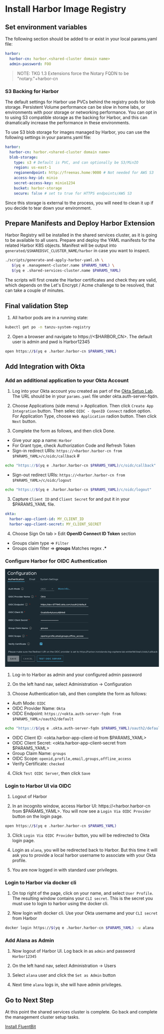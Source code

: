 # Install Harbor Image Registry

## Set environment variables
The following section should be added to or exist in your local params.yaml file:

```yaml
harbor:
  harbor-cn: harbor.<shared-cluster domain name>
  admin-password: FOO
```
> NOTE: TKG 1.3 Extensions force the Notary FQDN to be "notary."+harbor-cn

### S3 Backing for Harbor
The default settings for Harbor use PVCs behind the registry pods for blob storage.  Persistent Volume performance can be slow in home labs, or environments with poor storage or networking performance.  You can opt in to using S3 compatible storage as the backing for Harbor, and this can dramatically increase the performance in these environments.

To use S3 blob storage for images managed by Harbor, you can use the following settings in your params.yaml file:

```yaml
harbor:
  harbor-cn: harbor.<shared-cluster domain name>
  blob-storage:
    type: s3 # Default is PVC, and can optionally be S3/MinIO
    region: us-east-1
    regionendpoint: http://freenas.home:9000 # Not needed for AWS S3
    access-key-id: minio
    secret-access-key: minio1234
    bucket: harbor-storage
    secure: false # set to true for HTTPS endpoints/AWS S3
```

Since this storage is external to the process, you will need to clean it up if you decide to tear down your environment.

## Prepare Manifests and Deploy Harbor Extension
Harbor Registry will be installed in the shared services cluster, as it is going to be available to all users.  Prepare and deploy the YAML manifests for the related Harbor K8S objects.  Manifest will be output into `generated/$SHAREDSVC_CLUSTER_NAME/harbor` in case you want to inspect.

```bash
./scripts/generate-and-apply-harbor-yaml.sh \
   $(yq e .management-cluster.name $PARAMS_YAML) \
   $(yq e .shared-services-cluster.name $PARAMS_YAML)
```

The scripts will first create the Harbor certificates and check they are valid, which depends on the Let's Encrypt / Acme challenge to be resolved, that can take a couple of minutes.


## Final validation Step
1. All harbor pods are in a running state:
```bash
kubectl get po -n tanzu-system-registry
```

2. Open a browser and navigate to https://<$HARBOR_CN>.  The default user is admin and pwd is Harbor12345
```bash
open https://$(yq e .harbor.harbor-cn $PARAMS_YAML)
```


## Add Integration with Okta

### Add an additional application to your Okta Account

1. Log into your Okta account you created as part of the [Okta Setup Lab](../mgmt-cluster/04_okta_mgmt.md).  The URL should be in your `params.yaml` file under okta.auth-server-fqdn.

2. Choose Applications (side menu) > Application.   Then click `Create App Integration` button.  Then selec `OIDC - OpenID Connect` radion option. For Application Type, choose `Web Application` radion button.  Then click `Next` button.
  
3. Complete the form as follows, and then click Done.
  - Give your app a name: `Harbor`
  - For Grant type, check Authorization Code and Refresh Token
  - Sign-in redirect URIs: `https://<harbor.harbor-cn from $PARAMS_YAML>/c/oidc/callback` #
```bash
echo "https://$(yq e .harbor.harbor-cn $PARAMS_YAML)/c/oidc/callback"
```
  - Sign-out redirect URIs: `https://<harbor.harbor-cn from $PARAMS_YAML>/c/oidc/logout`
```bash
echo "https://$(yq e .harbor.harbor-cn $PARAMS_YAML)/c/oidc/logout"
```

3. Capture `Client ID` and `Client Secret` for and put it in your $PARAMS_YAML file.

```yaml
okta:
  harbor-app-client-id: MY_CLIENT_ID
  harbor-app-client-secret: MY_CLIENT_SECRET
```

4. Choose Sign On tab > Edit **OpenID Connect ID Token** section
  - Groups claim type => `Filter`
  - Groups claim filter => **groups** Matches regex **.\***

### Configure Harbor for OIDC Authentication

![Harbor OIDC Configuration](harbor-oidc-config.png)

1. Log-in to Harbor as admin and your configured admin password

2. On the left hand nav, select Administration -> Configuration

3. Choose Authentication tab, and then complete the form as follows:
  - Auth Mode: `OIDC`
  - OIDC Provider Name: `Okta`
  - OIDC Endpoint: `https://<okta.auth-server-fqdn from $PARAMS_YAML>/oauth2/default`
```bash
echo "https://$(yq e .okta.auth-server-fqdn $PARAMS_YAML)/oauth2/default"
```
  - OIDC Client ID: <okta.harbor-app-client-id from $PARAMS_YAML>
  - OIDC Client Secret: <okta.harbor-app-client-secret from $PARAMS_YAML>
  - Group Claim Name: `groups`
  - OIDC Scope: `openid,profile,email,groups,offline_access`
  - Verify Certificate: `checked`

4. Click `Test OIDC Server`, then click `Save`

### Login to Harbor UI via OIDC

1. Logout of Harbor

2. In an incognito window, access Harbor UI: https://<harbor.harbor-cn from $PARAMS_YAML>.  You will now see a `Login Via OIDC Provider` button on the login page.

```bash
open https://$(yq e .harbor.harbor-cn $PARAMS_YAML)
```

3. Click `Login Via OIDC Provider` button, you will be redirected to Okta login page.

4. Login as `alana`, you will be redirected back to Harbor.  But this time it will ask you to provide a local harbor username to associate with your Okta profile.

5. You are now logged in with standard user privileges.

### Login to Harbor via docker cli

1. On top right of the page, click on your name, and select `User Profile`.  The resulting window contains your `CLI secret`.  This is the secret you must use to login to harbor using the docker cli.

2. Now login with docker cli.  Use your Okta username and your `CLI secret` from Harbor

```bash
docker login https://$(yq e .harbor.harbor-cn $PARAMS_YAML) -u alana
```

### Add Alana as Admin

1. Now logout of Harbor UI.  Log back in as `admin` and password `Harbor12345`

2. On the left hand nav, select Administration -> Users

3. Select `alana` user and click the `Set as Admin` button

4. Next time `alana` logs in, she will have admin privileges.

## Go to Next Step

At this point the shared services cluster is complete.  Go back and complete the management cluster setup tasks.

[Install FluentBit](../mgmt-cluster/09_fluentbit_mgmt.md)
